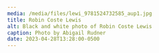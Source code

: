```yaml
---
media: /media/files/lewi_9781524732585_aup1.jpg
title: Robin Coste Lewis
alt: Black and white photo of Robin Coste Lewis
caption: Photo by Abigail Rudner
date: 2023-04-28T13:28:00-0500
---
```

